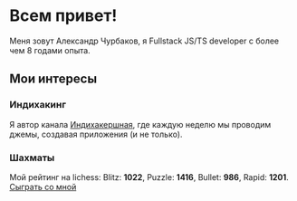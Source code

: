 # Всем привет!

Меня зовут Александр Чурбаков, я Fullstack JS/TS developer с более чем 8 годами опыта. 

## Мои интересы

### Индихакинг

Я автор канала [Индихакершная](t.me/lxchio), где каждую неделю мы проводим джемы, создавая приложения (и не только).

### Шахматы

Мой рейтинг на lichess: Blitz: **1022**, Puzzle: **1416**, Bullet: **986**, Rapid: **1201**. [Сыграть со мной](https://lichess.org/?user=lxchurbakov#friend)
